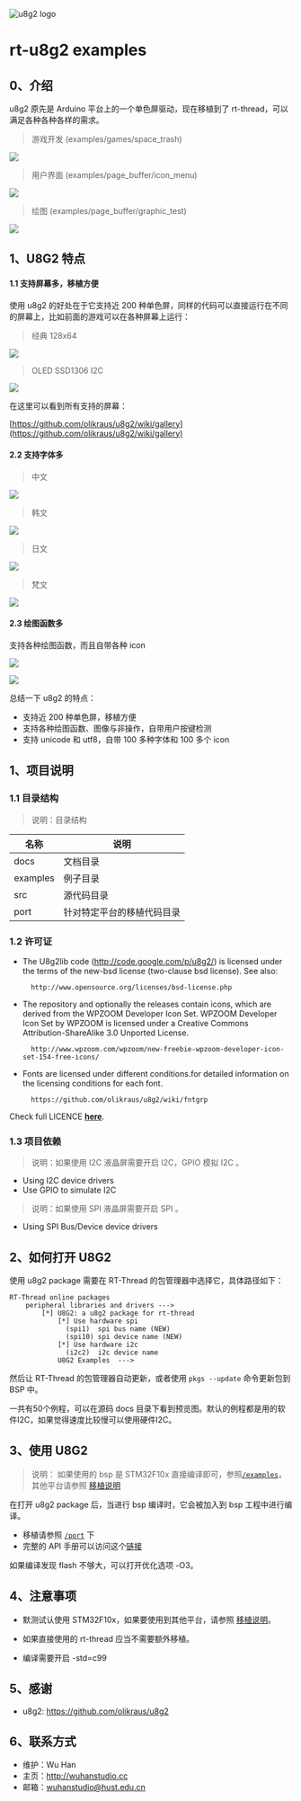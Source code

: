 ![u8g2 logo](u8g2_logo.png)
# rt-u8g2 examples

## 0、介绍

u8g2 原先是 Arduino 平台上的一个单色屏驱动，现在移植到了 rt-thread，可以满足各种各种各样的需求。

> 游戏开发 (examples/games/space_trash)
 
![](docs/games/space_trash.gif)

> 用户界面 (examples/page_buffer/icon_menu)

![](docs/page_buffer/icon_menu.gif)

> 绘图 (examples/page_buffer/graphic_test)

![](docs/page_buffer/graphic_test.gif)

## 1、U8G2 特点

#### 1.1 支持屏幕多，移植方便

使用 u8g2 的好处在于它支持近 200 种单色屏，同样的代码可以直接运行在不同的屏幕上，比如前面的游戏可以在各种屏幕上运行：

> 经典 128x64

![](docs/8080.gif)

> OLED SSD1306 I2C

![](docs/games/space_trash.gif)

在这里可以看到所有支持的屏幕：

[https://github.com/olikraus/u8g2/wiki/gallery](https://github.com/olikraus/u8g2/wiki/gallery)

#### 2.2 支持字体多

> 中文

![](docs/page_buffer/Chinese.jpg)

> 韩文

![](docs/page_buffer/Korean.jpg)

> 日文

![](docs/page_buffer/Japanese.jpg)

> 梵文

![](docs/page_buffer/Devanagari.jpg)

#### 2.3 绘图函数多

支持各种绘图函数，而且自带各种 icon

![](docs/page_buffer/weather.gif)

![](docs/page_buffer/clock.gif)

总结一下 u8g2 的特点：  

- 支持近 200 种单色屏，移植方便
- 支持各种绘图函数、图像与非操作，自带用户按键检测
- 支持 unicode 和 utf8，自带 100 多种字体和 100 多个 icon


## 1、项目说明
### 1.1 目录结构

> 说明：目录结构

| 名称 | 说明 |
| ---- | ---- |
| docs  | 文档目录 |
| examples | 例子目录|
| src  | 源代码目录 |
| port | 针对特定平台的移植代码目录 |

### 1.2 许可证

- The U8g2lib code (http://code.google.com/p/u8g2/) is licensed under the terms of 
the new-bsd license (two-clause bsd license).  See also:  

		http://www.opensource.org/licenses/bsd-license.php  

- The repository and optionally the releases contain icons, which are
derived from the WPZOOM Developer Icon Set. WPZOOM Developer Icon Set by WPZOOM is licensed under a Creative Commons 
Attribution-ShareAlike 3.0 Unported License.  

		http://www.wpzoom.com/wpzoom/new-freebie-wpzoom-developer-icon-set-154-free-icons/ 
 
- Fonts are licensed under different conditions.for detailed information on the licensing conditions for each font.
 
		https://github.com/olikraus/u8g2/wiki/fntgrp


Check full LICENCE **[here](LICENSE)**.

### 1.3 项目依赖

> 说明：如果使用 I2C 液晶屏需要开启 I2C，GPIO 模拟 I2C 。

- Using I2C device drivers
- Use GPIO to simulate I2C

> 说明：如果使用 SPI 液晶屏需要开启 SPI 。

- Using SPI Bus/Device device drivers

## 2、如何打开 U8G2

使用 u8g2 package 需要在 RT-Thread 的包管理器中选择它，具体路径如下：

	RT-Thread online packages
    	peripheral libraries and drivers --->
        	[*] U8G2: a u8g2 package for rt-thread
                [*] Use hardware spi                                                                  
                  (spi1)  spi bus name (NEW)              
                  (spi10) spi device name (NEW)     
                [*] Use hardware i2c          
                  (i2c2)  i2c device name
                U8G2 Examples  --->

然后让 RT-Thread 的包管理器自动更新，或者使用 `pkgs --update` 命令更新包到 BSP 中。

一共有50个例程，可以在源码 docs 目录下看到预览图。默认的例程都是用的软件I2C，如果觉得速度比较慢可以使用硬件I2C。

## 3、使用 U8G2

> 说明： 如果使用的 bsp 是 STM32F10x 直接编译即可，参照[`/examples`](/examples/README.md)，其他平台请参照 [移植说明](port/README.md) 

在打开 u8g2 package 后，当进行 bsp 编译时，它会被加入到 bsp 工程中进行编译。

* 移植请参照 [`/port`](/port) 下
* 完整的 API 手册可以访问这个[链接](https://github.com/olikraus/u8g2/wiki/u8g2reference)

如果编译发现 flash 不够大，可以打开优化选项 -O3。

## 4、注意事项

- 默测试认使用 STM32F10x，如果要使用到其他平台，请参照 [移植说明](port/README.md)。

- 如果直接使用的 rt-thread 应当不需要额外移植。

- 编译需要开启 -std=c99

## 5、感谢

- u8g2: https://github.com/olikraus/u8g2

## 6、联系方式

* 维护：Wu Han
* 主页：http://wuhanstudio.cc
* 邮箱：wuhanstudio@hust.edu.cn

